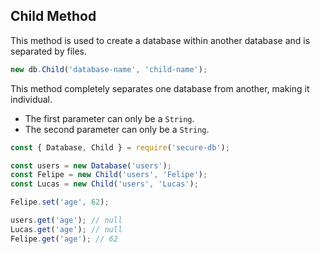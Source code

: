 ## Child Method

This method is used to create a database within another database and is separated by files.

```javascript
new db.Child('database-name', 'child-name');
```

This method completely separates one database from another, making it individual.
* The first parameter can only be a `String`.
* The second parameter can only be a `String`.

```javascript
const { Database, Child } = require('secure-db');

const users = new Database('users');
const Felipe = new Child('users', 'Felipe');
const Lucas = new Child('users', 'Lucas');

Felipe.set('age', 62);

users.get('age'); // null
Lucas.get('age'); // null
Felipe.get('age'); // 62
```
